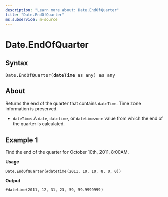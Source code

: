 ```yaml
---
description: "Learn more about: Date.EndOfQuarter"
title: "Date.EndOfQuarter"
ms.subservice: m-source
---
```

# Date.EndOfQuarter

## Syntax

<pre>
Date.EndOfQuarter(<b>dateTime</b> as any) as any
</pre>
  
## About

Returns the end of the quarter that contains `dateTime`. Time zone information is preserved.

* `dateTime`: A `date`, `datetime`, or `datetimezone` value from which the end of the quarter is calculated.

## Example 1

Find the end of the quarter for October 10th, 2011, 8:00AM.

**Usage**

```powerquery-m
Date.EndOfQuarter(#datetime(2011, 10, 10, 8, 0, 0))
```

**Output**

`#datetime(2011, 12, 31, 23, 59, 59.9999999)`
